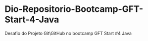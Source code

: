 # Dio-Repositorio-Bootcamp-GFT-Start-4-Java
Desafio do Projeto Git\GitHub no bootcamp GFT Start #4 Java
